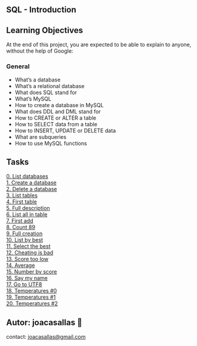 ## SQL - Introduction ##

## Learning Objectives ##

At the end of this project, you are expected to be able to explain to anyone, without the help of Google:

### General ###
* What’s a database  
* What’s a relational database  
* What does SQL stand for  
* What’s MySQL  
* How to create a database in MySQL  
* What does DDL and DML stand for  
* How to CREATE or ALTER a table  
* How to SELECT data from a table  
* How to INSERT, UPDATE or DELETE data  
* What are subqueries  
* How to use MySQL functions  


## Tasks ##  
[0. List databases](https://github.com/joacasallas2/holbertonschool-higher_level_programming/blob/main/SQL_introduction/0-list_databases.sql)  
[1. Create a database](https://github.com/joacasallas2/holbertonschool-higher_level_programming/blob/main/SQL_introduction/1-create_database_if_missing.sql)  
[2. Delete a database](https://github.com/joacasallas2/holbertonschool-higher_level_programming/blob/main/SQL_introduction/2-remove_database.sql)  
[3. List tables](https://github.com/joacasallas2/holbertonschool-higher_level_programming/blob/main/SQL_introduction/3-list_tables.sql)  
[4. First table](https://github.com/joacasallas2/holbertonschool-higher_level_programming/blob/main/SQL_introduction/4-first_table.sql)  
[5. Full description](https://github.com/joacasallas2/holbertonschool-higher_level_programming/blob/main/SQL_introduction/5-full_table.sql)  
[6. List all in table](https://github.com/joacasallas2/holbertonschool-higher_level_programming/blob/main/SQL_introduction/6-list_values.sql)  
[7. First add](https://github.com/joacasallas2/holbertonschool-higher_level_programming/blob/main/SQL_introduction/7-insert_value.sql)  
[8. Count 89](https://github.com/joacasallas2/holbertonschool-higher_level_programming/blob/main/SQL_introduction/8-count_89.sql)  
[9. Full creation](https://github.com/joacasallas2/holbertonschool-higher_level_programming/blob/main/SQL_introduction/9-full_creation.sql)  
[10. List by best](https://github.com/joacasallas2/holbertonschool-higher_level_programming/blob/main/SQL_introduction/10-top_score.sql)  
[11. Select the best](https://github.com/joacasallas2/holbertonschool-higher_level_programming/blob/main/SQL_introduction/11-best_score.sql)  
[12. Cheating is bad](https://github.com/joacasallas2/holbertonschool-higher_level_programming/blob/main/SQL_introduction/12-no_cheating.sql)  
[13. Score too low](https://github.com/joacasallas2/holbertonschool-higher_level_programming/blob/main/SQL_introduction/13-change_class.sql)  
[14. Average](https://github.com/joacasallas2/holbertonschool-higher_level_programming/blob/main/SQL_introduction/14-average.sql)  
[15. Number by score](https://github.com/joacasallas2/holbertonschool-higher_level_programming/blob/main/SQL_introduction/15-groups.sql)  
[16. Say my name](https://github.com/joacasallas2/holbertonschool-higher_level_programming/blob/main/SQL_introduction/16-no_link.sql)  
[17. Go to UTF8](https://github.com/joacasallas2/holbertonschool-higher_level_programming/blob/main/SQL_introduction/100-move_to_utf8.sql)  
[18. Temperatures #0](https://github.com/joacasallas2/holbertonschool-higher_level_programming/blob/main/SQL_introduction/101-avg_temperatures.sql)  
[19. Temperatures #1](https://github.com/joacasallas2/holbertonschool-higher_level_programming/blob/main/SQL_introduction/102-top_city.sql)  
[20. Temperatures #2](https://github.com/joacasallas2/holbertonschool-higher_level_programming/blob/main/SQL_introduction/103-max_state.sql)  

## Autor:  joacasallas :information_desk_person:  
contact:  joacasallas@gmail.com  


